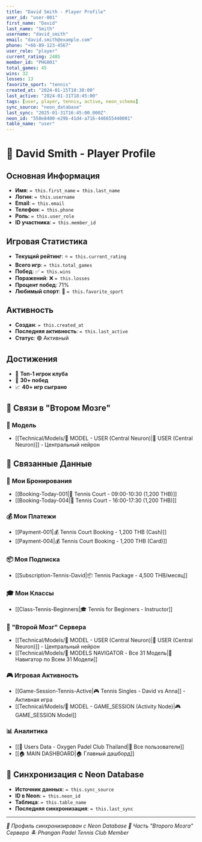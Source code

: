 ```yaml
---
title: "David Smith - Player Profile"
user_id: "user-001"
first_name: "David"
last_name: "Smith"
username: "david_smith"
email: "david.smith@example.com"
phone: "+66-89-123-4567"
user_role: "player"
current_rating: 2485
member_id: "PHG001"
total_games: 45
wins: 32
losses: 13
favorite_sport: "tennis"
created_at: "2024-01-15T10:30:00"
last_active: "2024-01-31T18:45:00"
tags: [user, player, tennis, active, neon_schema]
sync_source: "neon_database"
last_sync: "2025-01-31T16:45:00.000Z"
neon_id: "550e8400-e29b-41d4-a716-446655440001"
table_name: "user"
---
```


# 👤 David Smith - Player Profile

## Основная Информация

- **Имя**: `= this.first_name` `= this.last_name`
- **Логин**: `= this.username`
- **Email**: `= this.email`
- **Телефон**: `= this.phone`
- **Роль**: `= this.user_role`
- **ID участника**: `= this.member_id`

## Игровая Статистика

- **Текущий рейтинг**: ⭐ `= this.current_rating`
- **Всего игр**: `= this.total_games`
- **Побед**: ✅ `= this.wins`
- **Поражений**: ❌ `= this.losses`
- **Процент побед**: 71%
- **Любимый спорт**: 🎾 `= this.favorite_sport`

## Активность

- **Создан**: `= this.created_at`
- **Последняя активность**: `= this.last_active`
- **Статус**: 🟢 Активный

## Достижения

- 🥇 **Топ-1 игрок клуба**
- 🎯 **30+ побед**
- 📈 **40+ игр сыграно**

## 🔗 **Связи в "Втором Мозге"**

### 🧠 **Модель**
- [[Technical/Models/🧠 MODEL - USER (Central Neuron)|👥 USER (Central Neuron)]] - Центральный нейрон

## 🔗 **Связанные Данные**

### 📅 **Мои Бронирования**
- [[Booking-Today-001|📅 Tennis Court - 09:00-10:30 (1,200 THB)]]
- [[Booking-Today-004|📅 Tennis Court - 16:00-17:30 (1,200 THB)]]

### 💰 **Мои Платежи**
- [[Payment-001|💰 Tennis Court Booking - 1,200 THB (Cash)]]
- [[Payment-004|💰 Tennis Court Booking - 1,200 THB (Card)]]

### 📦 **Моя Подписка**
- [[Subscription-Tennis-David|📦 Tennis Package - 4,500 THB/месяц]]

### 🎓 **Мои Классы**
- [[Class-Tennis-Beginners|🎓 Tennis for Beginners - Instructor]]

### 🧠 **"Второй Мозг" Сервера**
- [[Technical/Models/🧠 MODEL - USER (Central Neuron)|👥 USER (Central Neuron)]] - Центральный нейрон
- [[Technical/Models/🧠 MODELS NAVIGATOR - Все 31 Модель|🧠 Навигатор по Всем 31 Модели]]

### 🎮 **Игровая Активность**
- [[Game-Session-Tennis-Active|🎮 Tennis Singles - David vs Anna]] - Активная игра
- [[Technical/Models/🧠 MODEL - GAME_SESSION (Activity Node)|🎮 GAME_SESSION Model]]

### 📊 **Аналитика**
- [[👥 Users Data - Oxygen Padel Club Thailand|👥 Все пользователи]]
- [[🏠 MAIN DASHBOARD|🏠 Главный дашборд]]

## 🔄 **Синхронизация с Neon Database**

- **Источник данных**: `= this.sync_source`
- **ID в Neon**: `= this.neon_id`
- **Таблица**: `= this.table_name`
- **Последняя синхронизация**: `= this.last_sync`

---

*📡 Профиль синхронизирован с Neon Database*
*🧠 Часть "Второго Мозга" Сервера*
*🏝️ Phangan Padel Tennis Club Member*
